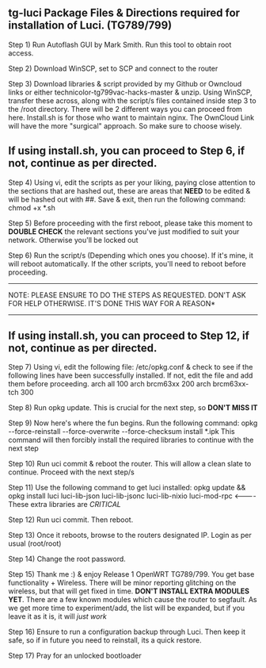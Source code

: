tg-luci
Package Files & Directions required for installation of Luci. (TG789/799)
-
Step 1) Run Autoflash GUI by Mark Smith. Run this tool to obtain root access.

Step 2) Download WinSCP, set to SCP and connect to the router

Step 3) Download libraries & script provided by my Github or Owncloud links or either technicolor-tg799vac-hacks-master & unzip. 
	Using WinSCP, transfer these across, along with the script/s files contained inside step 3 to the /root directory.
	There will be 2 different ways you can proceed from here. Install.sh is for those who want to maintain nginx. The
	OwnCloud Link will have the more "surgical" approach. So make sure to choose wisely.

If using install.sh, you can proceed to Step 6, if not, continue as per directed.
-
Step 4) Using vi, edit the scripts as per your liking, paying close attention to the sections that are hashed out, these are areas that **NEED** to be edited & will be hashed out with ##. 
		Save & exit, then run the following command: chmod +x *.sh

Step 5) Before proceeding with the first reboot, please take this moment to **DOUBLE CHECK** the relevant sections you've just modified to suit your network. Otherwise you'll be locked out

Step 6) Run the script/s (Depending which ones you choose). If it's mine, it will reboot automatically. If the other scripts, you'll need to reboot before proceeding.

****************************************************************************************************************
NOTE: PLEASE ENSURE TO DO THE STEPS AS REQUESTED. DON'T ASK FOR HELP OTHERWISE. IT'S DONE THIS WAY FOR A REASON*
****************************************************************************************************************

If using install.sh, you can proceed to Step 12, if not, continue as per directed.
-
Step 7) Using vi, edit the following file: /etc/opkg.conf & check to see if the following lines have been successfully installed. If not, edit the file and add them before proceeding.
		arch all 100
		arch brcm63xx 200
		arch brcm63xx-tch 300

Step 8) Run opkg update. This is crucial for the next step, so **DON'T MISS IT**

Step 9) Now here's where the fun begins. Run the following command: opkg --force-reinstall --force-overwrite --force-checksum install *.ipk
		 This command will then forcibly install the required libraries to continue with the next step

Step 10) Run uci commit & reboot the router. This will allow a clean slate to continue. Proceed with the next step/s

Step 11) Use the following command to get luci installed: opkg update && opkg install luci luci-lib-json luci-lib-jsonc luci-lib-nixio luci-mod-rpc <---- These extra libraries are *CRITICAL*

Step 12) Run uci commit. Then reboot.

Step 13) Once it reboots, browse to the routers designated IP. Login as per usual (root/root)

Step 14) Change the root password.

Step 15) Thank me :) & enjoy Release 1 OpenWRT TG789/799. You get base functionality + Wireless. There will be minor reporting glitching on the wireless, but that will get fixed in time.
		**DON'T INSTALL EXTRA MODULES YET**. There are a few known modules which cause the router to segfault. As we get more time to experiment/add, the list will be expanded, but if you leave it as 
		it is, it will *just work*

Step 16) Ensure to run a configuration backup through Luci. Then keep it safe, so if in future you need to reinstall, its a quick restore.

Step 17) Pray for an unlocked bootloader

